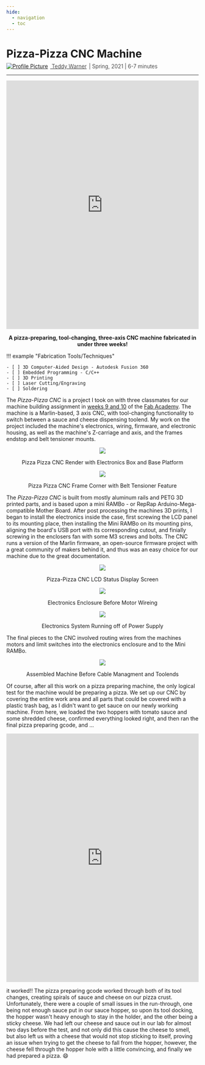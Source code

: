 ```yaml
---
hide:
  - navigation
  - toc
---
```


<link rel="stylesheet" href="../../assets/css/projects/project.css">

<script src="https://kit.fontawesome.com/79ff35ecec.js" crossorigin="anonymous"></script>

# Pizza-Pizza CNC Machine

<div style="margin-top: -0.8em;">
  <span class="abtlinks"><a href="https://teddywarner.org/About-Me/about/"><img src="https://avatars.githubusercontent.com/u/48384497" alt="Profile Picture" class="profilepic"><span class="abt" style="font-weight: 300; padding-left: 6px;"> Teddy Warner</a><span class="abt" style="font-weight: 300; padding-left: 6px;"><span class="year">| Spring, 2021 </span>| <i class="far fa-clock"></i> 6-7 minutes</span></span></span>
</div>

---

<center>

<iframe width="100%" height="650" src="https://www.youtube.com/embed/MYHNym9zk10" title="Toolchange Testing" frameborder="0" allow="accelerometer; autoplay; clipboard-write; encrypted-media; gyroscope; picture-in-picture" allowfullscreen></iframe>

**A pizza-preparing, tool-changing, three-axis CNC machine fabricated in under three weeks!**

</center>

!!! example "Fabrication Tools/Techniques"

    - [ ] 3D Computer-Aided Design - Autodesk Fusion 360
    - [ ] Embedded Programming - C/C++ 
    - [ ] 3D Printing
    - [ ] Laser Cutting/Engraving
    - [ ] Soldering

The *Pizza-Pizza CNC* is a project I took on with three classmates for our machine building assignment in [weeks 9 and 10](http://fabacademy.org/2021/labs/charlotte/Group%20Assignments/week07%20%28Pizza-Pizza%29/) of the [Fab Academy](https://fabacademy.org/). The machine is a Marlin-based, 3 axis CNC, with tool-changing functionality to switch between a sauce and cheese dispensing toolend. My work on the project included the machine's electronics, wiring, firmware, and electronic housing, as well as the machine's Z-carriage and axis, and the frames endstop and belt tensioner mounts.

<center>

![](http://fabacademy.org/2021/labs/charlotte/students/theodore-warner/images/week09/FullRenderWBase.png)
  <figcaption>Pizza Pizza CNC Render with Electronics Box and Base Platform</figcaption>

![](http://fabacademy.org/2021/labs/charlotte/students/theodore-warner/images/week09/BeltTensioner.png)
  <figcaption>Pizza Pizza CNC Frame Corner with Belt Tensioner Feature</figcaption>

</center>

The *Pizza-Pizza CNC* is built from mostly aluminum rails and PETG 3D printed parts, and is based upon a mini RAMBo - or RepRap Arduino-Mega-compatible Mother Board. After post processing the machines 3D prints, I began to install the electronics inside the case, first screwing the LCD panel to its mounting place, then installing the Mini RAMBo on its mounting pins, aligning the board's USB port with its corresponding cutout, and finially screwing in the enclosers fan with some M3 screws and bolts. The CNC runs a version of the Marlin firmware, an open-source firmware project with a great community of makers behind it, and thus was an easy choice for our machine due to the great documentation. 

<center>

![](http://fabacademy.org/2021/labs/charlotte/students/theodore-warner/images/week09/StatusScreen.jpg)
  <figcaption>Pizza-Pizza CNC LCD Status Display Screen</figcaption>

![](http://fabacademy.org/2021/labs/charlotte/students/theodore-warner/images/week09/electronicboxlights.jpg)
  <figcaption>Electronics Enclosure Before Motor Wireing</figcaption>

![](http://fabacademy.org/2021/labs/charlotte/students/theodore-warner/images/week09/powersupplysystem.jpg)
  <figcaption>Electronics System Running off of Power Supply</figcaption>

</center>

The final pieces to the CNC involved routing wires from the machines motors and limit switches into the electronics enclosure and to the Mini RAMBo.

<center>

![](http://fabacademy.org/2021/labs/charlotte/students/theodore-warner/images/week09/machineassembled.jpg)
  <figcaption>Assembled Machine Before Cable Managment and Toolends</figcaption>

</center>

Of course, after all this work on a pizza preparing machine, the only logical test for the machine would be preparing a pizza. We set up our CNC by covering the entire work area and all parts that could be covered with a plastic trash bag, as I didn't want to get sauce on our newly working machine. From here, we loaded the two hoppers with tomato sauce and some shredded cheese, confirmed everything looked right, and then ran the final pizza preparing gcode, and ...

<center>

<iframe width="100%" height="650" src="https://www.youtube.com/embed/Tk6OREM7gic" title="YouTube video player" frameborder="0" allow="accelerometer; autoplay; clipboard-write; encrypted-media; gyroscope; picture-in-picture" allowfullscreen></iframe>

</center>

it worked!! The pizza preparing gcode worked through both of its tool changes, creating spirals of sauce and cheese on our pizza crust. Unfortunately, there were a couple of small issues in the run-through, one being not enough sauce put in our sauce hopper, so upon its tool docking, the hopper wasn't heavy enough to stay in the holder, and the other being a sticky cheese. We had left our cheese and sauce out in our lab for almost two days before the test, and not only did this cause the cheese to smell, but also left us with a cheese that would not stop sticking to itself, proving an issue when trying to get the cheese to fall from the hopper, however, the cheese fell through the hopper hole with a little convincing, and finally we had prepared a pizza. :smile:
